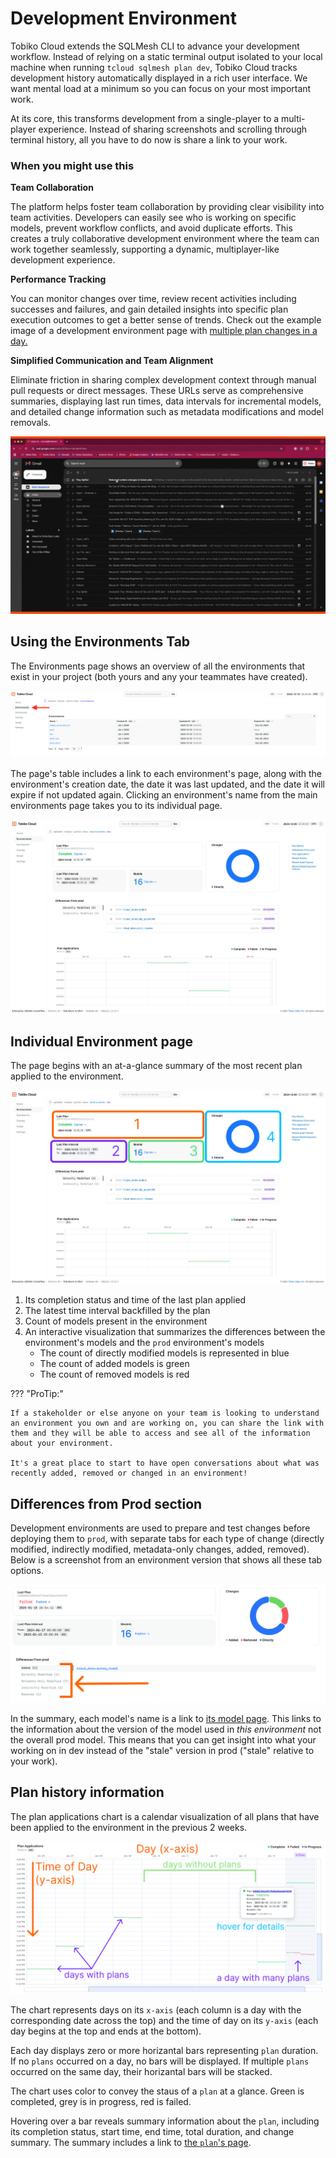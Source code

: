# Development Environment

Tobiko Cloud extends the SQLMesh CLI to advance your development workflow. Instead of relying on a static terminal output isolated to your local machine when running `tcloud sqlmesh plan dev`, Tobiko Cloud tracks development history automatically displayed in a rich user interface. We want mental load at a minimum so you can focus on your most important work. 

At its core, this transforms development from a single-player to a multi-player experience. Instead of sharing screenshots and scrolling through terminal history, all you have to do now is share a link to your work.

### When you might use this

**Team Collaboration**

The platform helps foster team collaboration by providing clear visibility into team activities. Developers can easily see who is working on specific models, prevent workflow conflicts, and avoid duplicate efforts. This creates a truly collaborative development environment where the team can work together seamlessly, supporting a dynamic, multiplayer-like development experience.

**Performance Tracking**

You can monitor changes over time, review recent activities including successes and failures, and gain detailed insights into specific plan execution outcomes to get a better sense of trends. Check out the example image of a development environment page with [multiple plan changes in a day.](#plan-history-image)

**Simplified Communication and Team Alignment**

Eliminate friction in sharing complex development context through manual pull requests or direct messages. These URLs serve as comprehensive summaries, displaying last run times, data intervals for incremental models, and detailed change information such as metadata modifications and model removals.

![The feel and speed of sharing links in Tobiko Cloud](./development_environment/link_sharing_feel.gif)


## Using the Environments Tab
The Environments page shows an overview of all the environments that exist in your project (both yours and any your teammates have created).

![tcloud environment page](./development_environment/environments.png)

The page's table includes a link to each environment's page, along with the environment's creation date, the date it was last updated, and the date it will expire if not updated again. Clicking an environment's name from the main environments page takes you to its individual page.

![tcloud development environment](./development_environment/tcloud_development_environment.png)

## Individual Environment page
The page begins with an at-a-glance summary of the most recent plan applied to the environment.

![tcloud environment page layout](./development_environment/tcloud_dev_env_labelled.png)

1. Its completion status and time of the last plan applied
2. The latest time interval backfilled by the plan
3. Count of models present in the environment
4. An interactive visualization that summarizes the differences between the environment's models and the `prod` environment's models
    - The count of directly modified models is represented in blue
    - The count of added models is green
    - The count of removed models is red

??? "ProTip:"

    If a stakeholder or else anyone on your team is looking to understand an environment you own and are working on, you can share the link with them and they will be able to access and see all of the information about your environment. 
    
    It's a great place to start to have open conversations about what was recently added, removed or changed in an environment! 


## Differences from Prod section

Development environments are used to prepare and test changes before deploying them to `prod`, with separate tabs for each type of change (directly modified, indirectly modified, metadata-only changes, added, removed). Below is a screenshot from an environment version that shows all these tab options. 


![Prod Differences section with all options](./development_environment/dev_env_comprehensive.png)

In the summary, each model's name is a link to [its model page](./model.md). This links to the information about the version of the model used in _this environment_ not the overall prod model. This means that you can get insight into what your working on in dev instead of the "stale" version in prod ("stale" relative to your work).

## Plan history information

The plan applications chart is a calendar visualization of all plans that have been applied to the environment in the previous 2 weeks.

![Plan History Information](./development_environment/plan_history.png)
<a id="plan-history-image"></a>

The chart represents days on its `x-axis` (each column is a day with the corresponding date across the top) and the time of day on its `y-axis` (each day begins at the top and ends at the bottom). 

Each day displays zero or more horizantal bars representing `plan` duration. If no `plans` occurred on a day, no bars will be displayed. If multiple `plans` occurred on the same day, their horizantal bars will be stacked.

The chart uses color to convey the staus of a `plan` at a glance. Green is completed, grey is in progress, red is failed.

Hovering over a bar reveals summary information about the `plan`, including its completion status, start time, end time, total duration, and change summary. The summary includes a link to [the `plan`'s page](./plan.md). 